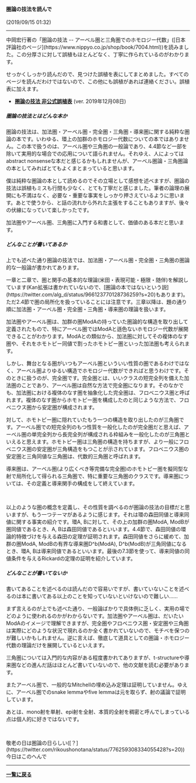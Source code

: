 #### 圏論の技法を読んで
(2019/09/15 01:32)

---

<p>
中岡宏行著の「圏論の技法 -- アーベル圏と三角圏でのホモロジー代数」([日本評論社のページ](https://www.nippyo.co.jp/shop/book/7004.html))を読みました。この分厚さに対して誤植もほとんどなく、丁寧に作られているのがわかります。
</p>

<p>
せっかくしっかり読んだので、見つけた誤植を表にしてまとめました。すべてのページを読んだわけではないので、この他にも誤植があれば連絡ください。誤植表に加えます。
</p>

<ul>
    <li><strong><a href="/pdf/gihou_errors.pdf">圏論の技法 非公式誤植表</a></strong> (ver. 2019年12月08日)</li>
</ul>



##### 圏論の技法とはどんな本か
<p>
圏論の技法は、加法圏・アーベル圏・完全圏・三角圏・導来圏に関する純粋な圏論の本です。いわゆる、環上の加群のホモロジー代数についての本ではありません。この本で扱うのは、アーベル圏や三角圏の一般論であり、4.4節など一部を除いて実用的な場合での応用について語られません。それゆえ、人によってはabstract nonsenseな本だと感じるかもしれませんが、アーベル圏論・三角圏論の本としてみればとてもよくまとまっていると思います。
</p>

<p>
僕は純粋な圏論の本として読めるのでその立場として感想を述べますが、圏論の技法は誤植もミスも行間も少なく、とても丁寧だと感じました。筆者の論理の展開にも不満はなく、必要な・重要な事実をしっかり押さえているように思います。あとで使うから、と話の流れから外れた主張をすることもありますが、後々の伏線になっていて楽しかったです。
</p>

<p>
加法圏やアーベル圏、三角圏に入門する和書として、価値のある本だと思います。
</p>




##### どんなことが書いてあるか
<p>
上でも述べた通り圏論の技法では、加法圏・アーベル圏・完全圏・三角圏の圏論的な一般論が書かれてあります。
</p>

<p>
一章と二章で、圏と関手の基本的な理論(米田・表現可能・極限・随伴)を解説しています(Kan拡張は書かれていないので、[圏論の本ではないという説](https://twitter.com/alg_d/status/966123770128736259?s=20)もあります)。ただ2.4節で圏の局所化を扱っていることには注意です。三章以降は、題の通り順に加法圏・アーベル圏・完全圏・三角圏・導来圏の理論を扱います。
</p>

<p>
加法圏やアーベル圏は、加群の圏ModAの持っていた圏論的な構造を取り出して定義されたもので、特にアーベル圏ではModAと遜色ないホモロジー代数が展開できることがわかります。ModAとの類似から、加法圏に対してその複体のなす圏や、それをホモトピー同値で割ったホモトピー圏といった加法圏も考えられます。
</p>

<p>
しかし、舞台となる圏がいつもアーベル圏といういい性質の圏であるわけではなく、アーベル圏よりゆるい構造でホモロジー代数ができればと思うわけです。そのときに扱うのが、完全圏です。完全圏とは、いいクラスの短完全列を備えた加法圏のことであり、アーベル圏は自然な方法で完全圏になります。そのなかでも、加法圏における複体のなす圏を抽象化した完全圏は、フロベニウス圏と呼ばれます。複体のなす圏からホモトピー圏を構成したのと同じような方法で、フロベニウス圏から安定圏が構成されます。
</p>

<p>
対して、ホモトピー圏に隠れていたもう一つの構造を取り出したのが三角圏です。アーベル圏での短完全列のもつ性質を一般化したのが完全圏だと思えば、アーベル圏の単完全列から長完全列が構成される枠組みを一般化したのが三角圏といえると思えます。ホモトピー圏は三角圏の構造を持ちますが、より一般にフロベニウス圏の安定圏が三角構造をもつことが示されています。フロベニウス圏の安定圏と三角同値な三角圏は、代数的三角圏と呼ばれます。
</p>

<p>
導来圏は、アーベル圏(より広くべき等完備な完全圏)のホモトピー圏を擬同型な射で局所化して得られる三角圏で、特に重要な三角圏のクラスです。導来圏については、その定義と導来関手の構成をして終えています。
</p></br>

<p>
以上のような圏の概念を定義し、その性質を調べるのが圏論の技法の目標だと思いますが、もう一つテーマがあるように感じます。それは環の森田同値と導来同値に関する事実の紹介です。環A, Bに対して、その上の加群の圏ModA, ModBが圏同値であるとき、A, Bは森田同値であるといいます。4.4節で、森田同値の環論的特徴づけを与える森田の定理が証明されます。森田同値をさらに緩めて、加群の圏ModA, ModBの有界な導来圏D^b(ModA), D^b(ModB)が三角同値になるとき、環A, Bは導来同値であるといいます。最後の7.3節を使って、導来同値の同値条件を与えるRickardの定理の証明を紹介しています。
</p>




##### どんなことが書いてないか
<p>
書いてあることを述べるのは読んだので容易いですが、書いていないことを述べるのは本に書いてある以上のことを知っていないといけないので難しい……
</p>

<p>
まず言えるのが上でも述べた通り、一般論ばかりで具体例に乏しく、実用の場でどのように使われるのかがわからないです。加法圏やアーベル圏は、だいたいModAのイメージで理解できますが、完全圏やフロベニウス圏・安定圏や三角圏は実際にどのような状況で現れるのか全く書かれていないので、モチベを保つのが難しいかもしれません。逆に言えば、徹底して道具としての圏論・ホモロジー代数の理論だけを展開しているといえます。
</p>

<p>
三角圏については入門的な内容がある程度書かれてありますが、t-structureや導来圏などの進んだ話はほとんど書いていないので、他の文献を読む必要があります。
</p>

<p>
またアーベル圏で、一般的なMitchellの埋め込み定理は証明していません。ゆえに、アーベル圏でのsnake lemmaやfive lemmaは元を取らず、射の議論で証明しています。
</p>

<p>
あとは、mono射を単射、epi射を全射、本質的全射を稠密と呼んでしまっている点は個人的に好きではないです。
</p></br>

<p>
敬老の日は圏論の日らしい([？](https://twitter.com/rikoushonotana/status/776259308334055428?s=20))</br>
今日はこのへんで
</p>


---

**[一覧に戻る](/posts)**